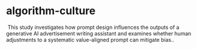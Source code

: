 # algorithm-culture
 This study investigates how prompt design influences the outputs of a generative AI advertisement writing assistant and examines whether human adjustments to a systematic value-aligned prompt can mitigate bias..
